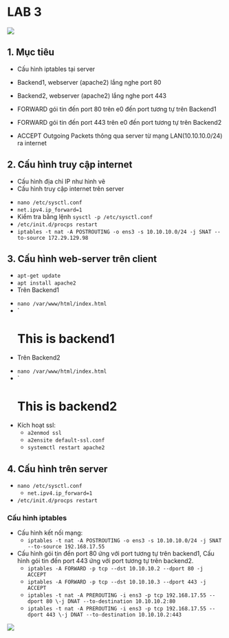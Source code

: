 # LAB 3

![](https://i.ibb.co/6XnTXvT/Screenshot-from-2020-08-25-16-25-53.png)

## 1. Mục tiêu
- Cấu hình iptables tại server

- Backend1, webserver (apache2)  lắng nghe port 80

- Backend2, webserver (apache2) lắng nghe port 443

- FORWARD gói tin đến port 80 trên e0 đến port tương tự trên Backend1

- FORWARD gói tin đến port 443 trên e0 đến port tương tự trên Backend2

- ACCEPT Outgoing Packets thông qua server từ mạng LAN(10.10.10.0/24) ra internet

## 2. Cấu hình truy cập internet
- Cấu hình địa chỉ IP như hình vẽ 
- Cấu hình truy cập internet trên server
 + `nano /etc/sysctl.conf`
 + `net.ipv4.ip_forward=1`
 + Kiểm tra bằng lệnh `sysctl -p /etc/sysctl.conf`
 + `/etc/init.d/procps restart`
 + `iptables -t nat -A POSTROUTING -o ens3 -s 10.10.10.0/24 -j SNAT --to-source 172.29.129.98`

## 3. Cấu hình web-server trên client
- `apt-get update`
- `apt install apache2`
- Trên Backend1
 + `nano /var/www/html/index.html`
 + `<h1>This is backend1</h1>

- Trên Backend2
 + `nano /var/www/html/index.html`
 + `<h1>This is backend2</h1>
 + Kích hoạt ssl:
    + `a2enmod ssl`
    + `a2ensite default-ssl.conf`
    + `systemctl restart apache2`
## 4. Cấu hình trên server
- `nano /etc/sysctl.conf`
   + `net.ipv4.ip_forward=1`
- `/etc/init.d/procps restart`

### Cấu hình iptables
- Cấu hình kết nối mạng: 
  + `iptables -t nat -A POSTROUTING -o ens3 -s 10.10.10.0/24 -j SNAT --to-source 192.168.17.55`
- Cấu hình gói tin đến port 80 ứng với port tương tự trên backend1, Cấu hình gói tin đến port 443 ứng với port tương tự trên backend2.
   + `iptables -A FORWARD -p tcp --dst 10.10.10.2 --dport 80 -j ACCEPT`
   + `iptables -A FORWARD -p tcp --dst 10.10.10.3 --dport 443 -j ACCEPT`
   + `iptables -t nat -A PREROUTING -i ens3 -p tcp 192.168.17.55 --dport 80 \-j DNAT --to-destination 10.10.10.2:80`
   + `iptables -t nat -A PREROUTING -i ens3 -p tcp 192.168.17.55 --dport 443 \-j DNAT --to-destination 10.10.10.2:443`

![](https://i.ibb.co/R4cQP4v/Screenshot-from-2020-08-25-18-10-08.png)

